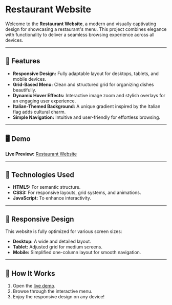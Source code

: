 # Restaurant Website  

Welcome to the **Restaurant Website**, a modern and visually captivating design for showcasing a restaurant's menu. This project combines elegance with functionality to deliver a seamless browsing experience across all devices.

---

## 🌟 Features
- **Responsive Design:** Fully adaptable layout for desktops, tablets, and mobile devices.  
- **Grid-Based Menu:** Clean and structured grid for organizing dishes beautifully.  
- **Dynamic Hover Effects:** Interactive image zoom and stylish overlays for an engaging user experience.  
- **Italian-Themed Background:** A unique gradient inspired by the Italian flag adds cultural charm.  
- **Simple Navigation:** Intuitive and user-friendly for effortless browsing.

---

## 🖥️ Demo
**Live Preview:** [Restaurant Website](https://nadiia2323.github.io/Restaurant/)  

---

## 🚀 Technologies Used
- **HTML5:** For semantic structure.  
- **CSS3:** For responsive layouts, grid systems, and animations.  
- **JavaScript:** To enhance interactivity.  

---

## 📱 Responsive Design
This website is fully optimized for various screen sizes:
- **Desktop:** A wide and detailed layout.  
- **Tablet:** Adjusted grid for medium screens.  
- **Mobile:** Simplified one-column layout for smooth navigation.  

---

## 🎨 How It Works
1. Open the [live demo](https://nadiia2323.github.io/Restaurant/).  
2. Browse through the interactive menu.  
3. Enjoy the responsive design on any device!  

